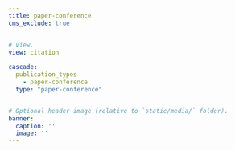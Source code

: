 ```yaml
---
title: paper-conference
cms_exclude: true


# View.
view: citation
  
cascade:
  publication_types
    - paper-conference
  type: "paper-conference"


# Optional header image (relative to `static/media/` folder).
banner:
  caption: ''
  image: ''
---
```

